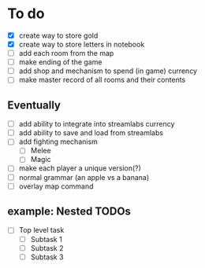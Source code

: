 # To do
- [x] create way to store gold
- [x] create way to store letters in notebook
- [ ] add each room from the map
- [ ] make ending of the game
- [ ] add shop and mechanism to spend (in game) currency
- [ ] make master record of all rooms and their contents

## Eventually
- [ ] add ability to integrate into streamlabs currency
- [ ] add ability to save and load from streamlabs
- [ ] add fighting mechanism
    - [ ] Melee
    - [ ] Magic
- [ ] make each player a unique version(?)
- [ ] normal grammar (an apple vs a banana)
- [ ] overlay map command

## example: Nested TODOs
- [ ] Top level task
    - [ ] Subtask 1
    - [ ] Subtask 2
    - [ ] Subtask 3
